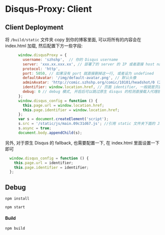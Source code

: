 # Disqus-Proxy: Client

## Client Deployment

将 `/build/static` 文件夹 copy 到你的博客里面, 可以将所有的内容会在 index.html 加载, 然后配置下方一些字段:

```js
      window.disqusProxy = {
        username: 'szhshp',  // 你的 Disqus username
        server: 'xxx.xx.xxx.xx', // 部署了的 server 的 IP 或者直接 host name
        protocol: 'http', 
        port: 5050, // 如果没有 port 就直接删掉这一行, 或者设为 undefined
        defaultAvatar: '/img/default-avatar.png', // 默认头像
        adminAvatar: 'http://comic.szhshp.org/comic/10101/headshot/0 (2).png', // 管理员头像
        identifier: window.location.href, // 页面 identifier, 一般就是页面 url
        debug: 0 // debug 模式, 开启后可以跳过原生 disqus 的检测直接载入代理版本
      };
      window.disqus_config = function () {
        this.page.url = window.location.href;
        this.page.identifier = window.location.href;
      };
      var s = document.createElement('script');
      s.src = '/static/js/main.09c31d67.js'; //引用 static 文件夹下面的 JS, 这里可能需要修改一下文件名, 因为每一次 build 有不同的 hash
      s.async = true;
      document.body.appendChild(s);
```

另外, 对于原生 Disqus 的 fallback, 也需要配置一下, 在 index.html 里面设置一下即可

```js
  window.disqus_config = function () {
    this.page.url = identifier;
    this.page.identifier = identifier;
  };
```



## Debug

```
npm install

npm start
```

#### Build

```
npm build
```

